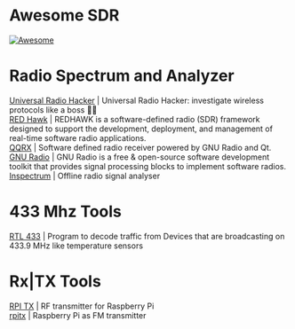 Awesome SDR
==========================
[![Awesome](https://cdn.rawgit.com/sindresorhus/awesome/d7305f38d29fed78fa85652e3a63e154dd8e8829/media/badge.svg)](https://github.com/wasabeef/awesome-android-ui)

# Radio Spectrum and Analyzer #
[Universal Radio Hacker](https://github.com/jopohl/urh) | Universal Radio Hacker: investigate wireless protocols like a boss 📡😎 <br/>
[RED Hawk](https://redhawksdr.github.io/) | REDHAWK is a software-defined radio (SDR) framework designed to support the development, deployment, and management of real-time software radio applications. <br />
[QQRX](https://github.com/csete/gqrx) | Software defined radio receiver powered by GNU Radio and Qt. <br/>
[GNU Radio](https://github.com/gnuradio/gnuradio) | GNU Radio is a free & open-source software development toolkit that provides signal processing blocks to implement software radios.<br/>
[Inspectrum](https://github.com/miek/inspectrum) | Offline radio signal analyser<br/>

# 433 Mhz Tools #
[RTL 433](https://github.com/merbanan/rtl_433) | Program to decode traffic from Devices that are broadcasting on 433.9 MHz like temperature sensors <br />

# Rx|TX Tools #
[RPI TX](https://github.com/F5OEO/rpitx) | RF transmitter for Raspberry Pi
 <br />
[rpitx](https://github.com/markondej/fm_transmitter) | Raspberry Pi as FM transmitter

 

